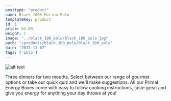 ```yaml
---
posttype: "product"
name: Black 100% Merino Polo
templateKey: product
id: 1
price: 65.00
weight: 1
image: "../black_100_polo/black_100_polo.jpg"
path: "/products/black_100_polo/black_100_polo"
date: "2017-11-07"
tags: ['polo']
---
```


![alt text](/products/black_100_polo/black_100_polo.jpg)

Three dinners for two mouths. Select between our range of gourmet options or take our quick quiz and we'll make suggestions. All our Primal Energy Boxes come with easy to follow cooking instructions, taste great and give you energy for anything your day throws at you!

